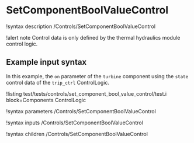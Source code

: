 # SetComponentBoolValueControl

!syntax description /Controls/SetComponentBoolValueControl

!alert note
Control data is only defined by the thermal hydraulics module control logic.

## Example input syntax

In this example, the `on` parameter of the `turbine` component
using the `state` control data of the `trip_ctrl` ControlLogic.

!listing test/tests/controls/set_component_bool_value_control/test.i block=Components ControlLogic

!syntax parameters /Controls/SetComponentBoolValueControl

!syntax inputs /Controls/SetComponentBoolValueControl

!syntax children /Controls/SetComponentBoolValueControl
